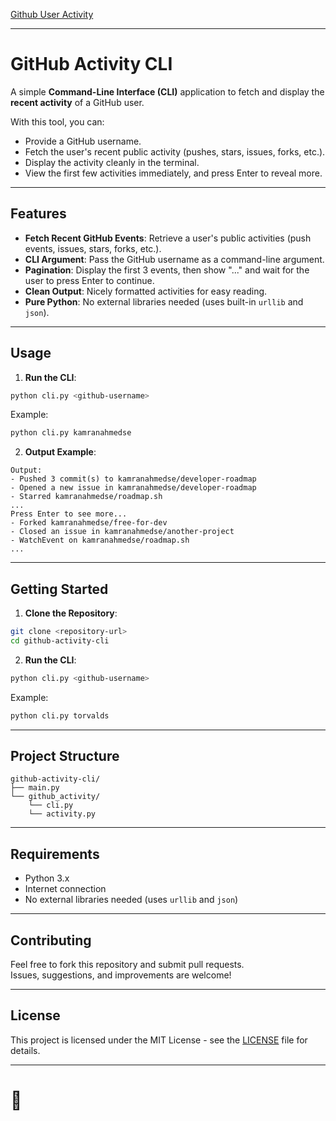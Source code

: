 [Github User Activity](https://roadmap.sh/projects/github-user-activity)

---

# GitHub Activity CLI

A simple **Command-Line Interface (CLI)** application to fetch and display the **recent activity** of a GitHub user.

With this tool, you can:
- Provide a GitHub username.
- Fetch the user's recent public activity (pushes, stars, issues, forks, etc.).
- Display the activity cleanly in the terminal.
- View the first few activities immediately, and press Enter to reveal more.

---

## Features

- **Fetch Recent GitHub Events**: Retrieve a user's public activities (push events, issues, stars, forks, etc.).
- **CLI Argument**: Pass the GitHub username as a command-line argument.
- **Pagination**: Display the first 3 events, then show "..." and wait for the user to press Enter to continue.
- **Clean Output**: Nicely formatted activities for easy reading.
- **Pure Python**: No external libraries needed (uses built-in `urllib` and `json`).

---

## Usage

1. **Run the CLI**:

```bash
python cli.py <github-username>
```

Example:

```bash
python cli.py kamranahmedse
```

2. **Output Example**:

```
Output:
- Pushed 3 commit(s) to kamranahmedse/developer-roadmap
- Opened a new issue in kamranahmedse/developer-roadmap
- Starred kamranahmedse/roadmap.sh
...
Press Enter to see more...
- Forked kamranahmedse/free-for-dev
- Closed an issue in kamranahmedse/another-project
- WatchEvent on kamranahmedse/roadmap.sh
...
```

---

## Getting Started

1. **Clone the Repository**:

```bash
git clone <repository-url>
cd github-activity-cli
```

2. **Run the CLI**:

```bash
python cli.py <github-username>
```

Example:

```bash
python cli.py torvalds
```

---

## Project Structure

```plaintext
github-activity-cli/
├── main.py                
└── github_activity/
    └── cli.py      
    └── activity.py      
```

---

## Requirements

- Python 3.x
- Internet connection
- No external libraries needed (uses `urllib` and `json`)

---

## Contributing

Feel free to fork this repository and submit pull requests.  
Issues, suggestions, and improvements are welcome!

---

## License

This project is licensed under the MIT License - see the [LICENSE](LICENSE) file for details.

---

# 🚀
